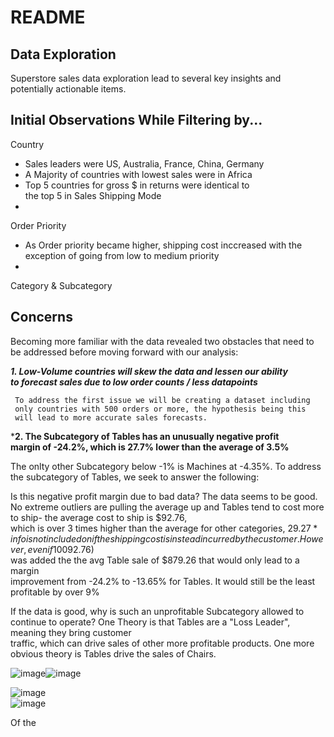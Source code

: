 # README

## Data Exploration
Superstore sales data exploration lead to several key insights and  
potentially actionable items.

## Initial Observations While Filtering by...
Country
  - Sales leaders were US, Australia, France, China, Germany
  - A Majority of countries with lowest sales were in Africa
  - Top 5 countries for gross $ in returns  were identical to  
    the top 5 in Sales
Shipping Mode
  - 
Order Priority
  - As Order priority became higher, shipping cost inccreased with
    the exception of going from low to medium priority
  - 
Category & Subcategory

## Concerns
Becoming more familiar with the data revealed two obstacles that
need to be addressed before moving forward with our analysis:

***1. Low-Volume countries will skew the data and lessen our ability  
     to forecast sales due to low order counts / less datapoints***  
     
     To address the first issue we will be creating a dataset including  
     only countries with 500 orders or more, the hypothesis being this  
     will lead to more accurate sales forecasts.
     
***2. The Subcategory of Tables has an unusually negative profit  
     margin of -24.2%, which is 27.7% lower than the average of 3.5%**

The onlty other Subcategory below -1% is Machines at -4.35%. To address  
the subcategory of Tables, we seek to answer the following:
  
  Is this negative profit margin due to bad data?
    The data seems to be good. No extreme outliers are pulling the average up 
    and Tables tend to cost more to ship- the average cost to ship is $92.76,  
    which is over 3 times higher than the average for other categories, $29.27
   *info is not included on if the shipping cost is instead incurred by  
    the customer. However, even if 100% of the avg shipping cost ($92.76)  
    was added the the avg Table sale of $879.26 that would only lead to a margin  
    improvement from -24.2% to -13.65% for Tables. It would still be the least  
    profitable by over 9%

  If the data is good, why is such an unprofitable Subcategory allowed to  
  continue to operate?
  One Theory is that Tables are a "Loss Leader", meaning they bring customer  
  traffic, which can drive sales of other more profitable products.
  One more obvious theory is Tables drive the sales of Chairs.
  
  ![image](https://user-images.githubusercontent.com/91306342/157396117-50a3badd-9580-462d-9630-cc01ca85d5bc.png)![image](https://user-images.githubusercontent.com/91306342/157396664-9dc8fb68-a151-4925-a816-3ba3f78ba18e.png)


![image](https://user-images.githubusercontent.com/91306342/157399114-2fbf0392-0410-449d-a736-d980541d5520.png)  
  ![image](https://user-images.githubusercontent.com/91306342/157397361-0b864fd4-2dcf-4710-a8f4-efecaa130fbc.png)



  Of the 
  
  
